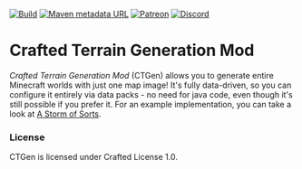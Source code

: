 [![Build](https://img.shields.io/github/actions/workflow/status/ToCraft/CTGen/build_only.yml?style=for-the-badge)](https://github.com/ToCraft/CTGen/actions/workflows/build_only.yml)
[![Maven metadata URL](https://img.shields.io/maven-metadata/v?metadataUrl=https%3A%2F%2Fmaven.tocraft.dev%2Fpublic%2Fdev%2Ftocraft%2Fcrafted%2Fctgen%2Fmaven-metadata.xml&style=for-the-badge&label=CTGen)](https://maven.tocraft.dev/#/public/dev/tocraft/crafted/ctgen)
[![Patreon](https://img.shields.io/badge/Patreon-F96854?style=for-the-badge&logo=patreon&logoColor=white)](https://patreon.com/ToCraft)
[![Discord](https://img.shields.io/discord/1183373613508857906?style=for-the-badge&label=Discord)](https://discord.gg/Y3KqxWDUYy)

# Crafted Terrain Generation Mod

*Crafted Terrain Generation Mod* (CTGen) allows you to generate entire Minecraft worlds with just one map image!
It's fully data-driven, so you can configure it entirely via data packs - no need for java code, even though it's still
possible if you prefer it.
For an example implementation, you can take a look at [A Storm of Sorts](https://github.com/Deathslayor/AStormOfSwords).

### License

CTGen is licensed under Crafted License 1.0. 
